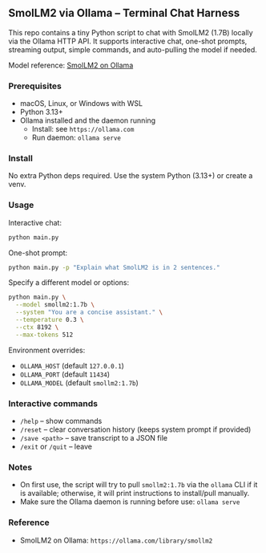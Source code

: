 ## SmolLM2 via Ollama – Terminal Chat Harness

This repo contains a tiny Python script to chat with SmolLM2 (1.7B) locally via the Ollama HTTP API. It supports interactive chat, one-shot prompts, streaming output, simple commands, and auto-pulling the model if needed.

Model reference: [SmolLM2 on Ollama](https://ollama.com/library/smollm2)

### Prerequisites
- macOS, Linux, or Windows with WSL
- Python 3.13+
- Ollama installed and the daemon running
  - Install: see `https://ollama.com`
  - Run daemon: `ollama serve`

### Install
No extra Python deps required. Use the system Python (3.13+) or create a venv.

### Usage
Interactive chat:

```bash
python main.py
```

One-shot prompt:

```bash
python main.py -p "Explain what SmolLM2 is in 2 sentences."
```

Specify a different model or options:

```bash
python main.py \
  --model smollm2:1.7b \
  --system "You are a concise assistant." \
  --temperature 0.3 \
  --ctx 8192 \
  --max-tokens 512
```

Environment overrides:

- `OLLAMA_HOST` (default `127.0.0.1`)
- `OLLAMA_PORT` (default `11434`)
- `OLLAMA_MODEL` (default `smollm2:1.7b`)

### Interactive commands
- `/help` – show commands
- `/reset` – clear conversation history (keeps system prompt if provided)
- `/save <path>` – save transcript to a JSON file
- `/exit` or `/quit` – leave

### Notes
- On first use, the script will try to pull `smollm2:1.7b` via the `ollama` CLI if it is available; otherwise, it will print instructions to install/pull manually.
- Make sure the Ollama daemon is running before use: `ollama serve`

### Reference
- SmolLM2 on Ollama: `https://ollama.com/library/smollm2`
